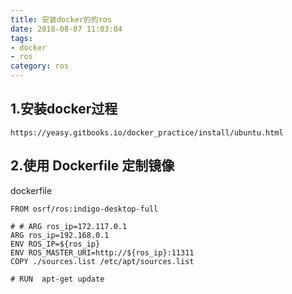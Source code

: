 ```yaml
---
title: 安装docker的的ros
date: 2018-08-07 11:03:04
tags: 
- docker 
- ros
category: ros
---
```



## 1.安装docker过程
    https://yeasy.gitbooks.io/docker_practice/install/ubuntu.html

## 2.使用 Dockerfile 定制镜像

dockerfile
```
FROM osrf/ros:indigo-desktop-full

# # ARG ros_ip=172.117.0.1
ARG ros_ip=192.168.0.1
ENV ROS_IP=${ros_ip}  
ENV ROS_MASTER_URI=http://${ros_ip}:11311
COPY ./sources.list /etc/apt/sources.list

# RUN  apt-get update 
```